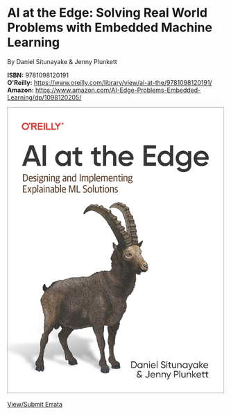 # AI at the Edge: Solving Real World Problems with Embedded Machine Learning

By Daniel Situnayake & Jenny Plunkett

**ISBN:** 9781098120191  
**O'Reilly:** https://www.oreilly.com/library/view/ai-at-the/9781098120191/  
**Amazon:** https://www.amazon.com/AI-Edge-Problems-Embedded-Learning/dp/1098120205/  

<img src="https://github.com/ai-at-the-edge/.github/blob/main/profile/cover.png" alt="AI at the Edge Cover" style="width:500px;"/>

[View/Submit Errata](https://www.oreilly.com/catalog/errata.csp?isbn=0636920639121)
